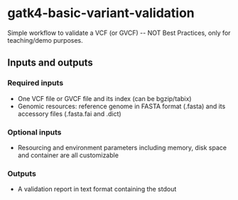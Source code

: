 # gatk4-basic-variant-validation
Simple workflow to validate a VCF (or GVCF) -- NOT Best Practices, only for teaching/demo purposes.

## Inputs and outputs 

### Required inputs

- One VCF file or GVCF file and its index (can be bgzip/tabix)
- Genomic resources: reference genome in FASTA format (.fasta) and its accessory files (.fasta.fai and .dict)

### Optional inputs 

- Resourcing and environment parameters including memory, disk space and container are all customizable

### Outputs

- A validation report in text format containing the stdout

